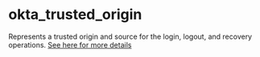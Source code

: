 # okta_trusted_origin

Represents a trusted origin and source for the login, logout, and recovery
operations. [See here for more details](https://developer.okta.com/docs/api/resources/trusted-origins)
